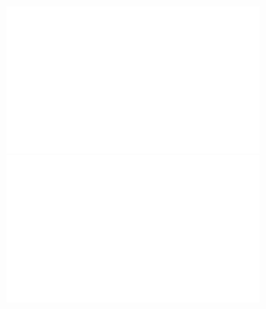![](https://github.com/josephcrowell/github-stats/blob/master/generated/overview.svg#gh-dark-mode-only) ![](https://github.com/josephcrowell/github-stats/blob/master/generated/languages.svg#gh-dark-mode-only)
